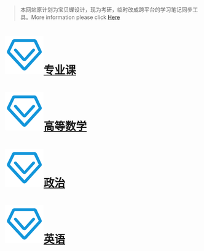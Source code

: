 

 <head>
   <title>专业课 | xiaoluxiang.github.io</title>
   <link rel="canonical" href="https://xiaoluxiang.xyz/" />
	<meta property="og:url" content="https://xiaoluxiang.xyz/" />
   <meta property="og:site_name" content="xiaoluxiang.xyz" />
</head>

>  本网站原计划为宝贝蝶设计，现为考研，临时改成跨平台的学习笔记同步工具。More information please click [Here](https://bbdie.xyz)

# [<img src = "./images/zhuanyeke.png" height =100 width = 100>专业课](./专业课目录.md)



# [<img src = "./images/zhuanyeke.png" height =100 width = 100>高等数学](./高等数学目录.md)



# [<img src = "./images/zhuanyeke.png" height =100 width = 100>政治](./政治目录.md)



# [<img src = "./images/zhuanyeke.png" height =100 width = 100>英语](./英语目录.md)

